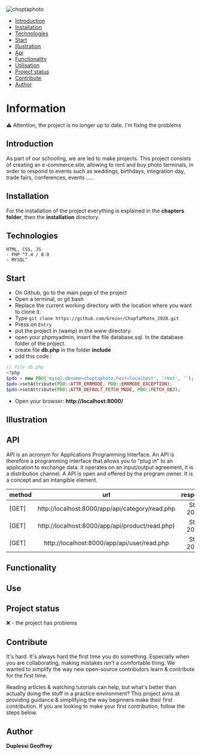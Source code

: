 ![choptaphoto](https://user-images.githubusercontent.com/38507456/94994391-8d138780-0597-11eb-8c38-d5d0838b9abe.png)

   * [Introduction](#Introduction)
   * [Installation](#Installation)
   * [Technologies](#Technologies)
   * [Start](#Start)
   * [Illustration](#Illustration)
   * [Api](#Api)
   * [Functionality](#Functionality)
   * [Utilisation](#Utilisation)
   * [Project status](#Project-status)
   * [Contribute](#Contribute)
   * [Author](#Author)

# Information 
⚠️ Attention, the project is no longer up to date. I'm fixing the problems
## Introduction
As part of our schooling, we are led to make projects. This project consists of creating an e-commerce site, allowing to rent and buy photo terminals, in order to respond to events such as weddings, birthdays, integration day, trade fairs, conferences, events .....

## Installation
For the installation of the project everything is explained in the **chapters folder**, then the **installation** directory. 

## Technologies
```
HTML, CSS, JS
- PHP ^7.4 / 8.0
- MYSQL^
```
## Start
- On Github, go to the main page of the project
- Open a terminal, or git bash
- Replace the current working directory with the location where you want to clone it.
- Type ```git clone https://github.com/Grezor/ChopTaPhoto_2020.git ```
- Press on ```Entry```
- put the project in (wamp) in the www directory.
- open your phpmyadmin, insert the file database.sql. In the database folder of the project.
- create file **db.php** in the folder **include**
- add this code : 
```php
// file db.php
<?php 
$pdo = new PDO('mysql:dbname=choptaphoto;host=localhost', 'root', '');
$pdo->setAttribute(PDO::ATTR_ERRMODE, PDO::ERRMODE_EXCEPTION);
$pdo->setAttribute(PDO::ATTR_DEFAULT_FETCH_MODE, PDO::FETCH_OBJ);
```
- Open your browser: **http://localhost:8000/**

## Illustration

## API
API is an acronym for Applications Programming Interface. An API is therefore a programming interface that allows you to "plug in" to an application to exchange data. It operates on an input/output agreement, it is a distribution channel. A API is open and offered by the program owner. It is a concept and an intangible element.


| method   |      url      |  response |
|----------|:-------------:|------:|
| [GET] |  http://localhost:8000/app/api/category/read.php | Status: 200 OK |
| [GET] |  http://localhost:8000/app/api/product/read.php) |  Status: 200 OK |
| [GET] | http://localhost:8000/app/api/user/read.php |  Status: 200 OK |


## Functionality


## Use


## Project status
❌ - the project has problems

## Contribute
It's hard. It's always hard the first time you do something. Especially when you are collaborating, making mistakes isn't a comfortable thing. We wanted to simplify the way new open-source contributors learn & contribute for the first time.

Reading articles & watching tutorials can help, but what's better than actually doing the stuff in a practice environment? This project aims at providing guidance & simplifying the way beginners make their first contribution. If you are looking to make your first contribution, follow the steps below.

## Author
**Duplessi Geoffrey** 
